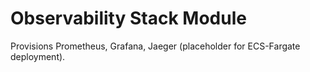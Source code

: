 # Observability Stack Module

Provisions Prometheus, Grafana, Jaeger (placeholder for ECS-Fargate deployment).